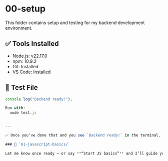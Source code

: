 # 00-setup

This folder contains setup and testing for my backend development environment.

## ✅ Tools Installed

- Node.js: v22.17.0
- npm: 10.9.2
- Git: Installed
- VS Code: Installed

## 🧪 Test File

```js
console.log("Backend ready!");

Run with:
  node test.js


---

✅ Once you’ve done that and you see `Backend ready!` in the terminal, we’ll start the next part:

### 📁 `01-javascript-basics/`

Let me know once ready — or say **“Start JS basics”** and I’ll guide you into your next folder: practice scripts, smart challenges, and revision-ready code.
